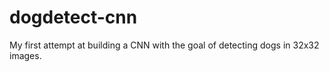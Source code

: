 # dogdetect-cnn
My first attempt at building a CNN with the goal of detecting dogs in 32x32 images.
